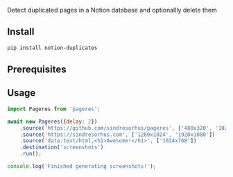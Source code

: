 Detect duplicated pages in a Notion database and optionallly delete them

## Install

```sh
pip install notion-duplicates
```

## Prerequisites

## Usage

```js
import Pageres from 'pageres';

await new Pageres({delay: 2})
	.source('https://github.com/sindresorhus/pageres', ['480x320', '1024x768'], {crop: true})
	.source('https://sindresorhus.com', ['1280x1024', '1920x1080'])
	.source('data:text/html,<h1>Awesome!</h1>', ['1024x768'])
	.destination('screenshots')
	.run();

console.log('Finished generating screenshots!');
```